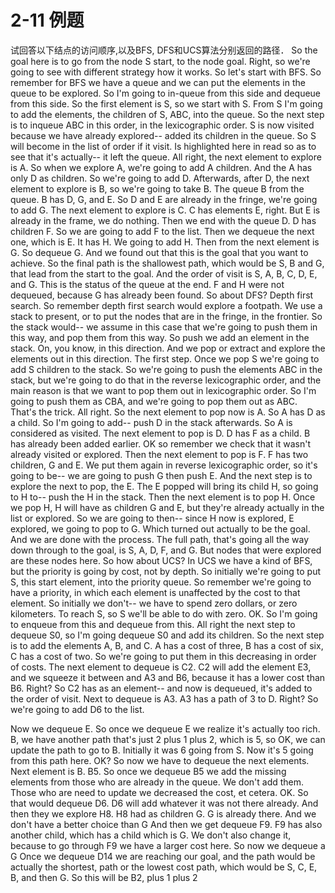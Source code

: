 # 2-11 例题

试回答以下结点的访问顺序,以及BFS, DFS和UCS算法分别返回的路径．
So the goal here is to go from the node S start,
to the node goal.
Right, so we're going to see with different strategy
how it works.
So let's start with BFS.
So remember for BFS we have a queue
and we can put the elements in the queue to be explored.
 So I'm going to in-queue from this side
 and dequeue from this side.
 So the first element is S, so we start with S. From S I'm
 going to add the elements, the children of S, ABC,
 into the queue.
 So the next step is to inqueue ABC in this order,
 in the lexicographic order.
 S is now visited because we have already
 explored-- added its children in the queue.
 So S will become in the list of order if it visit.
 Is highlighted here in read so as
 to see that it's actually-- it left the queue.
 All right, the next element to explore is A.
 So when we explore A, we're going to add A children.
 And the A has only D as children.
 So we're going to add D. Afterwards,
 after D, the next element to explore is B,
 so we're going to take B. The queue B from the queue.
 B has D, G, and E. So D and E are already in the fringe,
 we're going to add G.
 The next element to explore is C. C has elements E, right.
 But E is already in the frame, we do nothing.
 Then we end with the queue D. D has children F.
 So we are going to add F to the list.
 Then we dequeue the next one, which
 is E. It has H. We going to add H. Then from the next element
 is G. So dequeue G. And we found out
 that this is the goal that you want to achieve.
 So the final path is the shallowest path,
 which would be S, B and G, that lead from the start
 to the goal.
 And the order of visit is S, A, B, C, D, E, and G.
 This is the status of the queue at the end.
 F and H were not dequeued, because G has already
 been found.
 So about DFS?
 Depth first search.
 So remember depth first search would explore a footpath.
 We use a stack to present, or to put the nodes that are
 in the fringe, in the frontier.
 So the stack would-- we assume in this case
 that we're going to push them in this way,
 and pop them from this way.
 So push we add an element in the stack.
 On, you know, in this direction.
 And we pop or extract and explore the elements out
 in this direction.
 The first step.
 Once we pop S we're going to add S children to the stack.
 So we're going to push the elements ABC in the stack,
 but we're going to do that in the reverse lexicographic
 order, and the main reason is that we want to pop them out
 in lexicographic order.
 So I'm going to push them as CBA,
 and we're going to pop them out as ABC.
 That's the trick.
 All right.
 So the next element to pop now is A. So A has D as a child.
 So I'm going to add--
 push D in the stack afterwards.
 So A is considered as visited.
 The next element to pop is D. D has F as a child.
 B has already been added earlier.
 OK so remember we check that it wasn't already
 visited or explored.
 Then the next element to pop is F. F has two children, G and E.
 We put them again in reverse lexicographic order,
 so it's going to be-- we are going to push G then push E.
 And the next step is to explore the next to pop, the E.
 The E popped will bring its child H, so going to H to--
 push the H in the stack.
 Then the next element is to pop H. Once we pop H,
 H will have as children G and E, but they're already actually
 in the list or explored.
 So we are going to then--
 since H now is explored, E explored,
 we going to pop to G. Which turned out actually
 to be the goal.
 And we are done with the process.
 The full path, that's going all the way down
 through to the goal, is S, A, D, F, and G.
 But nodes that were explored are these nodes here.
 So how about UCS?
 In UCS we have a kind of BFS, but the priority
 is going by cost, not by depth.
 So initially we're going to put S, this start element,
 into the priority queue.
 So remember we're going to have a priority,
 in which each element is unaffected by the cost
 to that element.
 So initially we don't-- we have to spend zero dollars,
 or zero kilometers.
 To reach S, so S we'll be able to do with zero.
 OK.
 So I'm going to enqueue from this and dequeue from this.
 All right the next step to dequeue
 S0, so I'm going dequeue S0 and add its children.
 So the next step is to add the elements A, B,
 and C. A has a cost of three, B has a cost of six,
 C has a cost of two.
 So we're going to put them in this decreasing in order
 of costs.
 The next element to dequeue is C2.
 C2 will add the element E3, and we squeeze it
 between and A3 and B6, because it has a lower cost than B6.
 Right?
 So C2 has as an element--
 and now is dequeued, it's added to the order of visit.
 Next to dequeue is A3.
 A3 has a path of 3 to D. Right?
 So we're going to add D6 to the list.

 Now we dequeue E. So once we dequeue
 E we realize it's actually too rich.
 B, we have another path that's just 2 plus 1
 plus 2, which is 5, so OK, we can update the path to go to B.
 Initially it was 6 going from S. Now it's 5 going from this path
 here.
 OK?
 So now we have to dequeue the next elements.
 Next element is B. B5.
 So once we dequeue B5 we add the missing elements from those
 who are already in the queue.
 We don't add them.
 Those who are need to update we decreased the cost, et cetera.
 OK.
 So that would dequeue D6.
 D6 will add whatever it was not there already.
 And then they we explore H8.
 H8 had as children G. G is already there.
 And we don't have a better choice than G
 And then we get dequeue F9.
 F9 has also another child, which has a child which
 is G. We don't also change it, because to go through F9
 we have a larger cost here.
 So now we dequeue a G
 Once we dequeue D14 we are reaching our goal,
 and the path would be actually the shortest, path
 or the lowest cost path, which would be S, C, E, B, and then
 G. So this will be B2, plus 1 plus 2



